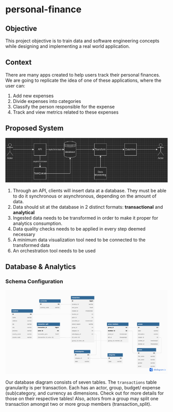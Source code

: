 # personal-finance

## Objective

This project objective is to train data and software engineering concepts while designing and implementing a real world application.

## Context

There are many apps created to help users track their personal finances. We are going to replicate the idea of one of these applications, where the user can:
1. Add new expenses
2. Divide expenses into categories
3. Classify the person responsible for the expense
4. Track and view metrics related to these expenses

## Proposed System

![system](./diagrams/system.png)

1. Through an API, clients will insert data at a database. They must be able to do it synchronous or asynchronous, depending on the amount of data.
2. Data should sit at the database in 2 distinct formats: **transactional** and **analytical**
3. Ingested data needs to be transformed in order to make it proper for analytics consumption.
4. Data quality checks needs to be applied in every step deemed necessary
5. A minimum data visualization tool need to be connected to the transformed data
6. An orchestration tool needs to be used

## Database & Analytics

### Schema Configuration

![schema](./diagrams/schema.png)

Our database diagram consists of seven tables. The `transactions` table granularity is per transaction. Each has an actor, group, budget/ expense (sub)category, and currency as dimensions. Check out for more details for those on their respective tables! Also, actors from a group may split one transaction amongst two or more group members (transaction_split).